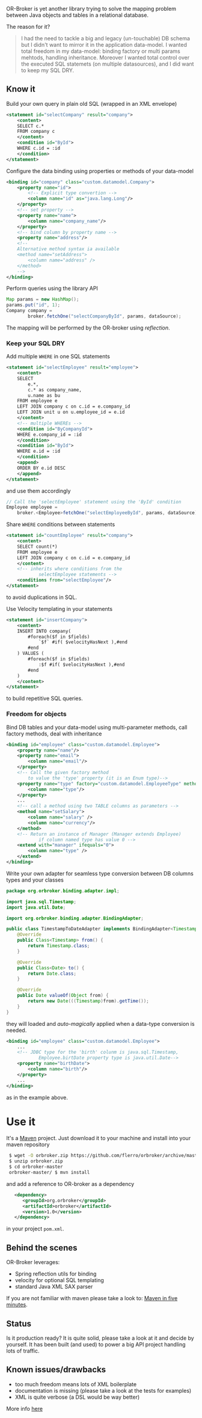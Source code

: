 OR-Broker is yet another library trying to solve the mapping problem between Java objects and tables in a relational database.

The reason for it?

> I had the need to tackle a big and legacy (un-touchable) DB schema but I didn't want to mirror it in the application data-model. I wanted total freedom in my data-model: binding factory or multi params mehtods, handling inheritance. Moreover I wanted total control over the executed SQL statemets (on multiple datasources), and I did want to keep my SQL DRY.

## Know it

Build your own query in plain old SQL (wrapped in an XML envelope)

```XML
<statement id="selectCompany" result="company">
    <content>
    SELECT c.*
    FROM company c
    </content>
    <condition id="ById">
    WHERE c.id = :id
    </condition>
</statement>
```

Configure the data binding using properties or methods of your data-model

```XML
<binding id="company" class="custom.datamodel.Company">
	<property name="id">
		<!-- Explicit type convertion -->
		<column name="id" as="java.lang.Long"/>
	</property>
	<!-- set property -->
	<property name="name">
		<column name="company_name"/>
	</property>
	<!-- bind column by property name -->
	<property name="address"/>
	<!--
	Alternative method syntax ia available
	<method name="setAddress">
		<column name="address" />
	</method>
	-->
</binding>
```

Perform queries using the library API

```Java
Map params = new HashMap();
params.put("id", 1);
Company company =
        broker.fetchOne("selectCompanyById", params, dataSource);
```

The mapping will be performed by the OR-broker using _reflection_.


### Keep your SQL DRY

Add multiple ``WHERE`` in one SQL statements

```XML
<statement id="selectEmployee" result="employee">
	<content>
	SELECT
		e.*,
		c.* as company_name,
		u.name as bu
	FROM employee e
	LEFT JOIN company c on c.id = e.company_id
	LEFT JOIN unit u on u.employee_id = e.id
	</content>
	<!-- multiple WHEREs -->
	<condition id="ByCompanyId">
	WHERE e.company_id = :id
	</condition>
	<condition id="ById">
	WHERE e.id = :id
	</condition>
	<append>
	ORDER BY e.id DESC
	</append>
</statement>
```

and use them accordingly

```Java
// Call the 'selectEmployee' statement using the 'ById' condition
Employee employee =
    broker.<Employee>fetchOne("selectEmployeeById", params, dataSource);
```

Share ``WHERE`` conditions between statements

```XML
<statement id="countEmployee" result="company">
	<content>
	SELECT count(*)
	FROM employee e
	LEFT JOIN company c on c.id = e.company_id
	</content>
	<!-- inherits where conditions from the
			selectEmployee statements -->
	<conditions from="selectEmployee"/>
</statement>
```

to avoid duplications in SQL.

Use Velocity templating in your statements

```XML
<statement id="insertCompany">
	<content>
	INSERT INTO company(
		#foreach($f in $fields)
			`$f` #if( $velocityHasNext ),#end
		#end
	) VALUES (
		#foreach($f in $fields)
			:$f #if( $velocityHasNext ),#end
		#end
	)
	</content>
</statement>
```

to build repetitive SQL queries.

### Freedom for objects

Bind DB tables and your data-model using multi-parameter methods, call factory methods, deal with inheritance

```XML
<binding id="employee" class="custom.datamodel.Employee">
	<property name="name"/>
	<property name="email">
		<column name="email"/>
	</property>
	<!-- Call the given factory method
		to value the 'type' property (it is an Enum type)-->
	<property name="type" factory="custom.datamodel.EmployeeType" method="valueOf">
		<column name="type"/>
	</property>
	...
	<!-- call a method using two TABLE columns as parameters -->
	<method name="setSalary">
		<column name="salary" />
		<column name="currency"/>
	</method>
	<!-- Return an instance of Manager (Manager extends Employee)
			if column named type has value 0 -->
	<extend with="manager" ifequals="0">
		<column name="type" />
	</extend>
</binding>
```

Write your own adapter for seamless type conversion between DB columns types and your classes

```Java
package org.orbroker.binding.adapter.impl;

import java.sql.Timestamp;
import java.util.Date;

import org.orbroker.binding.adapter.BindingAdapter;

public class TimestampToDateAdapter implements BindingAdapter<Timestamp, Date> {
	@Override
	public Class<Timestamp> from() {
		return Timestamp.class;
	}

	@Override
	public Class<Date> to() {
		return Date.class;
	}

	@Override
	public Date valueOf(Object from) {
		return new Date(((Timestamp)from).getTime());
	}
}
```

they will loaded and _auto-magically_ applied when a data-type conversion is needed.

```XML
<binding id="employee" class="custom.datamodel.Employee">
	...
	<!-- JDBC type for the 'birth' colunm is java.sql.Timestamp,
			Employee.birtDate property type is java.util.Date-->
	<property name="birthDate">
		<column name="birth"/>
	</property>
	...
</binding>
```

as in the example above.


# Use it
It's a [Maven](http://maven.apache.org/) project.
Just download it to your machine and install into your maven repository

```bash
 $ wget -O orbroker.zip https://github.com/flerro/orbroker/archive/master.zip
 $ unzip orbroker.zip
 $ cd orbroker-master
 orbroker-master/ $ mvn install
```

and add a reference to OR-broker as a dependency

```XML
   <dependency>
      <groupId>org.orbroker</groupId>
      <artifactId>orbroker</artifactId>
      <version>1.0</version>
   </dependency>
```

in your project ```pom.xml```.

## Behind the scenes

OR-Broker leverages:
 - Spring reflection utils for binding
 - velocity for optional SQL templating
 - standard Java XML SAX parser

If you are not familiar with maven please take a look to: [Maven in five minutes](http://maven.apache.org/guides/getting-started/maven-in-five-minutes.html).

## Status
Is it production ready? It is quite solid, please take a look at it and decide by yourself. It has been built (and used) to power a big API project handling lots of traffic.

## Known issues/drawbacks
- too much freedom means lots of XML boilerplate
- documentation is missing (please take a look at the tests for examples)
- XML is quite verbose (a DSL would be way better)

More info [here](http://www.rolandfg.net/2013/07/08/or-broker/)